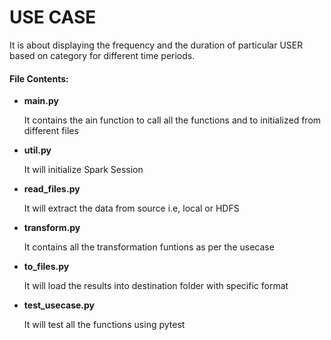 <h1><b> USE CASE </b></h1>


It is about displaying the frequency and the duration of particular USER based on category for different time periods.


<b><h4>
File Contents:
</h4></b>
<ul>
<li> <b> main.py </b> </li> <p> It contains the ain function to call all the functions and to initialized from different files</p>
<li> <b> util.py </b> </li> <p> It will initialize Spark Session </p>
<li> <b> read_files.py </b> </li> <p> It will extract the data from source i.e, local or HDFS</p>
<li> <b> transform.py </b> </li> <p> It contains all the transformation funtions as per the usecase</p>
<li> <b> to_files.py </b> </li> <p> It will load the results into destination folder with specific format</p>
<li> <b> test_usecase.py </b> </li> <p> It will test all the functions using pytest</p>
</ul>
